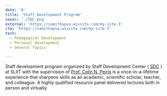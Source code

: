 ```yaml
---
date: '0'
title: 'Staff Development Program'
cover: './SDC.png'
external: 'https://samithapva.wixsite.com/my-site-3'
cta: 'https://samithapva.wixsite.com/my-site-3'
tech:
  - Pedagogical Development
  - Personal Development
  - General Topics

---
```


Staff development program organized by Staff Development Center ( [SDC](https://www.sliit.lk/blog/the-fourth-staff-development-programme/) ) at SLIIT with the supervision of [Prof. Colin N. Peiris](https://www.sliit.lk/faculty-of-humanities-sciences/staff/colin.p/') is a once-in-a-lifetime experience that sharpens skills as an academic, scientific scholar, teacher, and colleague. A highly qualified resource panel delivered lectures both in person and virtually.